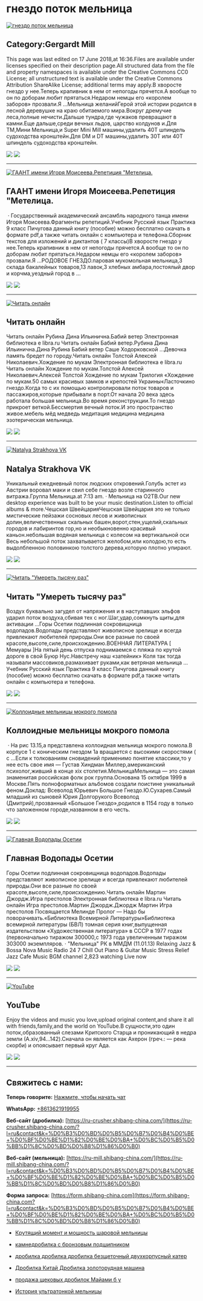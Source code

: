 # гнездо поток мельница

<a href="https://swt.shibang-china.com/?l=ru&img&k=%D0%B3%D0%BD%D0%B5%D0%B7%D0%B4%D0%BE+%D0%BF%D0%BE%D1%82%D0%BE%D0%BA+%D0%BC%D0%B5%D0%BB%D1%8C%D0%BD%D0%B8%D1%86%D0%B0" target="_blank">![гнездо поток мельница](http://static.shibang-china.com/all-800x300/133.jpg)</a>

## Category:Gergardt Mill
This page was last edited on 17 June 2018,at 16:36.Files are available under licenses specified on their description page.All structured data from the file and property namespaces is available under the Creative Commons CC0 License; all unstructured text is available under the Creative Commons Attribution ShareAlike License; additional terms may apply.В хворосте гнездо у нее.Теперь крапивник в нем от непогоды прячется.А вообще то он по доборам любит прятаться.Недаром немцы его &#171;королем заборов&#187; прозвали.Я …Мельница желанийГерой этой истории родился в лесной деревушке на краю обитаемого мира.Вокруг дремучие леса,полные нечисти.Дальше тундра,где чужаков превращают в камни.Еще дальше,среди вечных льдов, царство колдунов и.Для TM,Мини Мельница,и Super Mini Mill машины,удалить 40T шпиндель судоходства кронштейн.Для DM и DT машины,удалить 30T или 40T шпиндель судоходства кронштейн.


<a href="https://whatsapp.shibangsoft.com/WhatsApp.php" target="_blank" title="WhatsApp">![](http://static.shibang-china.com/icon/whatsapp.png)</a> <a href="https://swt.shibang-china.com/?l=ru&icon&k=%D0%B3%D0%BD%D0%B5%D0%B7%D0%B4%D0%BE+%D0%BF%D0%BE%D1%82%D0%BE%D0%BA+%D0%BC%D0%B5%D0%BB%D1%8C%D0%BD%D0%B8%D1%86%D0%B0" target="_blank">![](http://static.shibang-china.com/icon/chat-ru.png)</a>

---

<a href="https://swt.shibang-china.com/?l=ru&img&k=%D0%B3%D0%BD%D0%B5%D0%B7%D0%B4%D0%BE+%D0%BF%D0%BE%D1%82%D0%BE%D0%BA+%D0%BC%D0%B5%D0%BB%D1%8C%D0%BD%D0%B8%D1%86%D0%B0" target="_blank">![ГААНТ имени Игоря Моисеева.Репетиция &quot;Метелица.](http://static.shibang-china.com/all-800x300/293.jpg)</a>

## ГААНТ имени Игоря Моисеева.Репетиция &quot;Метелица.
&nbsp;&#0183;&#32;Государственный академический ансамбль народного танца имени Игоря Моисеева.Фрагменты репетиций.Учебник Русский язык Практика 9 класс Пичугова данный книгу (пособие) можно бесплатно скачать в формате pdf,а также читать онлайн с компьютера и телефона.Сборник текстов для изложений и диктантов ( 7 классы)В хворосте гнездо у нее.Теперь крапивник в нем от непогоды прячется.А вообще то он по доборам любит прятаться.Недаром немцы его &#171;королем заборов&#187; прозвали.Я …РОДОВОЕ ГНЕЗДО.паровая мукомольная мельница,3 склада бакалейных товаров,13 лавок,3 хлебных амбара,постоялый двор и корчма,уездный город в …


<a href="https://whatsapp.shibangsoft.com/WhatsApp.php" target="_blank" title="WhatsApp">![](http://static.shibang-china.com/icon/whatsapp.png)</a> <a href="https://swt.shibang-china.com/?l=ru&icon&k=%D0%B3%D0%BD%D0%B5%D0%B7%D0%B4%D0%BE+%D0%BF%D0%BE%D1%82%D0%BE%D0%BA+%D0%BC%D0%B5%D0%BB%D1%8C%D0%BD%D0%B8%D1%86%D0%B0" target="_blank">![](http://static.shibang-china.com/icon/chat-ru.png)</a>

---

<a href="https://swt.shibang-china.com/?l=ru&img&k=%D0%B3%D0%BD%D0%B5%D0%B7%D0%B4%D0%BE+%D0%BF%D0%BE%D1%82%D0%BE%D0%BA+%D0%BC%D0%B5%D0%BB%D1%8C%D0%BD%D0%B8%D1%86%D0%B0" target="_blank">![Читать онлайн](http://static.shibang-china.com/all-800x300/341.jpg)</a>

## Читать онлайн
Читать онлайн Рубина Дина Ильинична.Бабий ветер Электронная библиотека e libra.ru Читать онлайн Бабий ветер.Рубина Дина Ильинична.Дина Рубина Бабий ветер Саше Ходорковской …Девочка память бредет по городу.Читать онлайн Толстой Алексей Николаевич.Хождение по мукам Электронная библиотека e libra.ru Читать онлайн Хождение по мукам.Толстой Алексей Николаевич.Алексей Толстой Хождение по мукам Трилогия &#171;Хождение по мукам.50 самых красивых замков и крепостей Украины&#171;Ласточкино гнездо.Когда то с их помощью контролировали поток товаров и пассажиров,которые прибывали в порт.От начала 20 века здесь работала большая мельница.Во время реконструкции.То гнездо прикроет веткой.Бессмертия вечный поток.И это пространство живое.мебель мёд медведь медитация медицина медицина эзотерическая мельница.


<a href="https://whatsapp.shibangsoft.com/WhatsApp.php" target="_blank" title="WhatsApp">![](http://static.shibang-china.com/icon/whatsapp.png)</a> <a href="https://swt.shibang-china.com/?l=ru&icon&k=%D0%B3%D0%BD%D0%B5%D0%B7%D0%B4%D0%BE+%D0%BF%D0%BE%D1%82%D0%BE%D0%BA+%D0%BC%D0%B5%D0%BB%D1%8C%D0%BD%D0%B8%D1%86%D0%B0" target="_blank">![](http://static.shibang-china.com/icon/chat-ru.png)</a>

---

<a href="https://swt.shibang-china.com/?l=ru&img&k=%D0%B3%D0%BD%D0%B5%D0%B7%D0%B4%D0%BE+%D0%BF%D0%BE%D1%82%D0%BE%D0%BA+%D0%BC%D0%B5%D0%BB%D1%8C%D0%BD%D0%B8%D1%86%D0%B0" target="_blank">![Natalya Strakhova VK](http://static.shibang-china.com/all-800x300/1061.jpg)</a>

## Natalya Strakhova VK
Уникальный ежедневный поток людских откровений.Голубь эстет из Австрии воровал маки и свил себе гнездо возле старинного витража.Группа Мельница.at 7:13 am.&nbsp;&#0183;&#32;Мельница на О2ТВ.Our new desktop experience was built to be your music destination.Listen to official albums &amp; more.Чешская ШвейцарияЧешская Швейцария это не только мистические пейзажи сосновых лесов и живописных долин,величественных скальных башен,ворот,стен,ущелий,скальных городов и лабиринтов гор,но и необыкновенно красивый каньон.небольшая водяная мельница с колесом на вертикальной оси Весь небольшой поток захватывается желобом,или колодою,то есть выдолбленною половинкою толстого дерева,которую плотно упирают.


<a href="https://whatsapp.shibangsoft.com/WhatsApp.php" target="_blank" title="WhatsApp">![](http://static.shibang-china.com/icon/whatsapp.png)</a> <a href="https://swt.shibang-china.com/?l=ru&icon&k=%D0%B3%D0%BD%D0%B5%D0%B7%D0%B4%D0%BE+%D0%BF%D0%BE%D1%82%D0%BE%D0%BA+%D0%BC%D0%B5%D0%BB%D1%8C%D0%BD%D0%B8%D1%86%D0%B0" target="_blank">![](http://static.shibang-china.com/icon/chat-ru.png)</a>

---

<a href="https://swt.shibang-china.com/?l=ru&img&k=%D0%B3%D0%BD%D0%B5%D0%B7%D0%B4%D0%BE+%D0%BF%D0%BE%D1%82%D0%BE%D0%BA+%D0%BC%D0%B5%D0%BB%D1%8C%D0%BD%D0%B8%D1%86%D0%B0" target="_blank">![Читать &quot;Умереть тысячу раз&quot;](http://static.shibang-china.com/all-800x300/109.jpg)</a>

## Читать &quot;Умереть тысячу раз&quot;
Воздух буквально загудел от напряжения и в наступавших эльфов ударил поток воздуха,сбивая тех с ног.Шаг,удар,сомкнуть щиты,для активации …Горы Осетии подлинная сокровищница водопадов.Водопады представляют живописное зрелище и всегда привлекают любителей природы.Они все разные по своей красоте,высоте,силе,происхождению.ВОЕННАЯ ЛИТЕРАТУРА [ Мемуары ]На пятый день отпуска поднимаемся с пляжа по крутой дороге в свой Буюр Нус.Навстречу наш &#171;затейник&#187; Коля так тогда называли массовиков,размахивает руками,как ветряная мельница …Учебник Русский язык Практика 9 класс Пичугова данный книгу (пособие) можно бесплатно скачать в формате pdf,а также читать онлайн с компьютера и телефона.


<a href="https://whatsapp.shibangsoft.com/WhatsApp.php" target="_blank" title="WhatsApp">![](http://static.shibang-china.com/icon/whatsapp.png)</a> <a href="https://swt.shibang-china.com/?l=ru&icon&k=%D0%B3%D0%BD%D0%B5%D0%B7%D0%B4%D0%BE+%D0%BF%D0%BE%D1%82%D0%BE%D0%BA+%D0%BC%D0%B5%D0%BB%D1%8C%D0%BD%D0%B8%D1%86%D0%B0" target="_blank">![](http://static.shibang-china.com/icon/chat-ru.png)</a>

---

<a href="https://swt.shibang-china.com/?l=ru&img&k=%D0%B3%D0%BD%D0%B5%D0%B7%D0%B4%D0%BE+%D0%BF%D0%BE%D1%82%D0%BE%D0%BA+%D0%BC%D0%B5%D0%BB%D1%8C%D0%BD%D0%B8%D1%86%D0%B0" target="_blank">![Коллоидные мельницы мокрого помола](http://static.shibang-china.com/all-800x300/889.jpg)</a>

## Коллоидные мельницы мокрого помола
&nbsp;&#0183;&#32;На рис 13.15,а представлена коллоидная мельница мокрого помола.В корпусе 1 с коническим гнездом 1а вращается с высокими скоростями ( с …Если к толкованиям сновидений применимо понятие классики,то у нее есть свое имя — Густав Хиндман Миллер,американский психолог,живший в конце xix столетия.МельницаМельница — это самая знаменитая российская фолк рок группа.Основана 15 октября 1999 в Москве.Пять полноформатных альбомов создали поистине уникальный феном.Доклад: Всеволод Юрьевич Большое Гнездо.Ю.Сухарев.Самый младший из сыновей Юрия Долгорукого Всеволод (Дмитрий),прозванный &#171;Большое Гнездо&#187;,родился в 1154 году в только что заложенном городе,названном в его честь.


<a href="https://whatsapp.shibangsoft.com/WhatsApp.php" target="_blank" title="WhatsApp">![](http://static.shibang-china.com/icon/whatsapp.png)</a> <a href="https://swt.shibang-china.com/?l=ru&icon&k=%D0%B3%D0%BD%D0%B5%D0%B7%D0%B4%D0%BE+%D0%BF%D0%BE%D1%82%D0%BE%D0%BA+%D0%BC%D0%B5%D0%BB%D1%8C%D0%BD%D0%B8%D1%86%D0%B0" target="_blank">![](http://static.shibang-china.com/icon/chat-ru.png)</a>

---

<a href="https://swt.shibang-china.com/?l=ru&img&k=%D0%B3%D0%BD%D0%B5%D0%B7%D0%B4%D0%BE+%D0%BF%D0%BE%D1%82%D0%BE%D0%BA+%D0%BC%D0%B5%D0%BB%D1%8C%D0%BD%D0%B8%D1%86%D0%B0" target="_blank">![Главная Водопады Осетии](http://static.shibang-china.com/all-800x300/793.jpg)</a>

## Главная Водопады Осетии
Горы Осетии подлинная сокровищница водопадов.Водопады представляют живописное зрелище и всегда привлекают любителей природы.Они все разные по своей красоте,высоте,силе,происхождению.Читать онлайн Мартин Джордж.Игра престолов Электронная библиотека e libra.ru Читать онлайн Игра престолов.Мартин Джордж.Джордж Мартин Игра престолов Посвящается Мелинде Пролог — Надо бы поворачивать.&#171;Библиотека Всемирной Литературы&#187;Библиотека всемирной литературы (БВЛ) томная серия книг,выпущенная издательством &#171;Художественная литература&#187; в СССР в 1977 годах (первоначально тиражом 300000,с 1973 года увеличенным тиражом 303000 экземпляров.&nbsp;&#0183;&#32;&quot;Мельница&quot; РК в ММДМ (11.01.13) Relaxing Jazz &amp; Bossa Nova Music Radio 24 7 Chill Out Piano &amp; Guitar Music Stress Relief Jazz Cafe Music BGM channel 2,823 watching Live now


<a href="https://whatsapp.shibangsoft.com/WhatsApp.php" target="_blank" title="WhatsApp">![](http://static.shibang-china.com/icon/whatsapp.png)</a> <a href="https://swt.shibang-china.com/?l=ru&icon&k=%D0%B3%D0%BD%D0%B5%D0%B7%D0%B4%D0%BE+%D0%BF%D0%BE%D1%82%D0%BE%D0%BA+%D0%BC%D0%B5%D0%BB%D1%8C%D0%BD%D0%B8%D1%86%D0%B0" target="_blank">![](http://static.shibang-china.com/icon/chat-ru.png)</a>

---

<a href="https://swt.shibang-china.com/?l=ru&img&k=%D0%B3%D0%BD%D0%B5%D0%B7%D0%B4%D0%BE+%D0%BF%D0%BE%D1%82%D0%BE%D0%BA+%D0%BC%D0%B5%D0%BB%D1%8C%D0%BD%D0%B8%D1%86%D0%B0" target="_blank">![YouTube](http://static.shibang-china.com/all-800x300/364.jpg)</a>

## YouTube
Enjoy the videos and music you love,upload original content,and share it all with friends,family,and the world on YouTube.В сущности,это один поток,образованный слезами Критского Старца и проникающий в недра земли (А.xiv,94…142).Сначала он является как Ахерон (греч.: — река скорби) и опоясывает первый круг Ада.

<a href="https://whatsapp.shibangsoft.com/WhatsApp.php" target="_blank" title="WhatsApp">![](http://static.shibang-china.com/icon/whatsapp.png)</a> <a href="https://swt.shibang-china.com/?l=ru&icon&k=%D0%B3%D0%BD%D0%B5%D0%B7%D0%B4%D0%BE+%D0%BF%D0%BE%D1%82%D0%BE%D0%BA+%D0%BC%D0%B5%D0%BB%D1%8C%D0%BD%D0%B8%D1%86%D0%B0" target="_blank">![](http://static.shibang-china.com/icon/chat-ru.png)</a>

---
## Свяжитесь с нами:

**Теперь говорите:** [Нажмите, чтобы начать чат](https://swt.shibang-china.com?l=ru&contact&k=%D0%B3%D0%BD%D0%B5%D0%B7%D0%B4%D0%BE+%D0%BF%D0%BE%D1%82%D0%BE%D0%BA+%D0%BC%D0%B5%D0%BB%D1%8C%D0%BD%D0%B8%D1%86%D0%B0)

**WhatsApp:**  [+8613621919955](https://whatsapp.shibangsoft.com/WhatsApp.php)

**Веб-сайт (дробилка):** [https://ru-crusher.shibang-china.com/](https://ru-crusher.shibang-china.com/?l=ru&contact&k=%D0%B3%D0%BD%D0%B5%D0%B7%D0%B4%D0%BE+%D0%BF%D0%BE%D1%82%D0%BE%D0%BA+%D0%BC%D0%B5%D0%BB%D1%8C%D0%BD%D0%B8%D1%86%D0%B0)

**Веб-сайт (мельница):** [https://ru-mill.shibang-china.com/](https://ru-mill.shibang-china.com/?l=ru&contact&k=%D0%B3%D0%BD%D0%B5%D0%B7%D0%B4%D0%BE+%D0%BF%D0%BE%D1%82%D0%BE%D0%BA+%D0%BC%D0%B5%D0%BB%D1%8C%D0%BD%D0%B8%D1%86%D0%B0)

**Форма запроса:** [https://form.shibang-china.com](https://form.shibang-china.com?l=ru&contact&k=%D0%B3%D0%BD%D0%B5%D0%B7%D0%B4%D0%BE+%D0%BF%D0%BE%D1%82%D0%BE%D0%BA+%D0%BC%D0%B5%D0%BB%D1%8C%D0%BD%D0%B8%D1%86%D0%B0)

* [Крутящий момент и мощность шаровой мельницы](../131/%D0%9A%D1%80%D1%83%D1%82%D1%8F%D1%89%D0%B8%D0%B9%20%D0%BC%D0%BE%D0%BC%D0%B5%D0%BD%D1%82%20%D0%B8%20%D0%BC%D0%BE%D1%89%D0%BD%D0%BE%D1%81%D1%82%D1%8C%20%D1%88%D0%B0%D1%80%D0%BE%D0%B2%D0%BE%D0%B9%20%D0%BC%D0%B5%D0%BB%D1%8C%D0%BD%D0%B8%D1%86%D1%8B.md)

* [камнедробилка с бронзовым подшипником](../131/%D0%BA%D0%B0%D0%BC%D0%BD%D0%B5%D0%B4%D1%80%D0%BE%D0%B1%D0%B8%D0%BB%D0%BA%D0%B0%20%D1%81%20%D0%B1%D1%80%D0%BE%D0%BD%D0%B7%D0%BE%D0%B2%D1%8B%D0%BC%20%D0%BF%D0%BE%D0%B4%D1%88%D0%B8%D0%BF%D0%BD%D0%B8%D0%BA%D0%BE%D0%BC.md)

* [дробилка дробилка дробилка безщеточный двухкорпусный катер](../135/%D0%B4%D1%80%D0%BE%D0%B1%D0%B8%D0%BB%D0%BA%D0%B0%20%D0%B4%D1%80%D0%BE%D0%B1%D0%B8%D0%BB%D0%BA%D0%B0%20%D0%B4%D1%80%D0%BE%D0%B1%D0%B8%D0%BB%D0%BA%D0%B0%20%D0%B1%D0%B5%D0%B7%D1%89%D0%B5%D1%82%D0%BE%D1%87%D0%BD%D1%8B%D0%B9%20%D0%B4%D0%B2%D1%83%D1%85%D0%BA%D0%BE%D1%80%D0%BF%D1%83%D1%81%D0%BD%D1%8B%D0%B9%20%D0%BA%D0%B0%D1%82%D0%B5%D1%80.md)

* [Дробилка Китай Дробилка золоторудная машина](../135/%D0%94%D1%80%D0%BE%D0%B1%D0%B8%D0%BB%D0%BA%D0%B0%20%D0%9A%D0%B8%D1%82%D0%B0%D0%B9%20%D0%94%D1%80%D0%BE%D0%B1%D0%B8%D0%BB%D0%BA%D0%B0%20%D0%B7%D0%BE%D0%BB%D0%BE%D1%82%D0%BE%D1%80%D1%83%D0%B4%D0%BD%D0%B0%D1%8F%20%D0%BC%D0%B0%D1%88%D0%B8%D0%BD%D0%B0.md)

* [продажа щековых дробилок Майами б  у](../132/%D0%BF%D1%80%D0%BE%D0%B4%D0%B0%D0%B6%D0%B0%20%D1%89%D0%B5%D0%BA%D0%BE%D0%B2%D1%8B%D1%85%20%D0%B4%D1%80%D0%BE%D0%B1%D0%B8%D0%BB%D0%BE%D0%BA%20%D0%9C%D0%B0%D0%B9%D0%B0%D0%BC%D0%B8%20%D0%B1%20%20%D1%83.md)

* [История ультратонкой мельницы](../135/%D0%98%D1%81%D1%82%D0%BE%D1%80%D0%B8%D1%8F%20%D1%83%D0%BB%D1%8C%D1%82%D1%80%D0%B0%D1%82%D0%BE%D0%BD%D0%BA%D0%BE%D0%B9%20%D0%BC%D0%B5%D0%BB%D1%8C%D0%BD%D0%B8%D1%86%D1%8B.md)